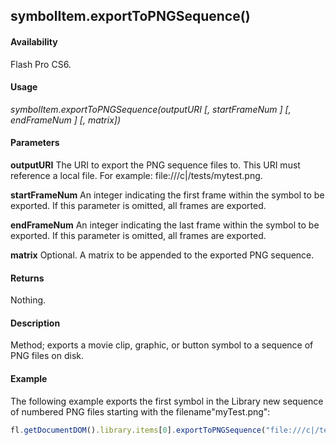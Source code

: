 ## symbolItem.exportToPNGSequence()

#### Availability

Flash Pro CS6.

#### Usage

*symbolItem.exportToPNGSequence(outputURI [, startFrameNum ] [, endFrameNum ] [, matrix])*

#### Parameters

**outputURI** The URI to export the PNG sequence files to. This URI must reference a local file. For example: file:///c|/tests/mytest.png.

**startFrameNum** An integer indicating the first frame within the symbol to be exported. If this parameter is omitted, all frames are exported.

**endFrameNum** An integer indicating the last frame within the symbol to be exported. If this parameter is omitted, all frames are exported.

**matrix** Optional. A matrix to be appended to the exported PNG sequence.

#### Returns

Nothing.

#### Description

Method; exports a movie clip, graphic, or button symbol to a sequence of PNG files on disk.

#### Example

The following example exports the first symbol in the Library new sequence of numbered PNG files starting with the filename"myTest.png":

```javascript
fl.getDocumentDOM().library.items[0].exportToPNGSequence("file:///c|/tests/mytest.png");

```